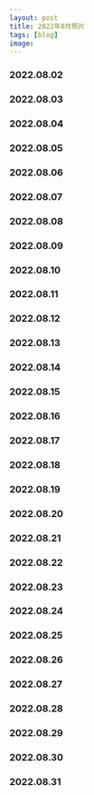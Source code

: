 ```yaml
---
layout: post
title: 2022年8月照片
tags: [blog]
image:
---
```


### 2022.08.02

<ul id="image-2022-08-02" class="image-gallery"></ul>

### 2022.08.03

<ul id="image-2022-08-03" class="image-gallery"></ul>

### 2022.08.04

<ul id="image-2022-08-04" class="image-gallery"></ul>

### 2022.08.05

<ul id="image-2022-08-05" class="image-gallery"></ul>

### 2022.08.06

<ul id="image-2022-08-06" class="image-gallery"></ul>

### 2022.08.07

<ul id="image-2022-08-07" class="image-gallery"></ul>

### 2022.08.08

<ul id="image-2022-08-08" class="image-gallery"></ul>

### 2022.08.09

<ul id="image-2022-08-09" class="image-gallery"></ul>

### 2022.08.10

<ul id="image-2022-08-10" class="image-gallery"></ul>

### 2022.08.11

<ul id="image-2022-08-11" class="image-gallery"></ul>

### 2022.08.12

<ul id="image-2022-08-12" class="image-gallery"></ul>

### 2022.08.13

<ul id="image-2022-08-13" class="image-gallery"></ul>

### 2022.08.14

<ul id="image-2022-08-14" class="image-gallery"></ul>

### 2022.08.15

<ul id="image-2022-08-15" class="image-gallery"></ul>

### 2022.08.16

<ul id="image-2022-08-16" class="image-gallery"></ul>

### 2022.08.17

<ul id="image-2022-08-17" class="image-gallery"></ul>

### 2022.08.18

<ul id="image-2022-08-18" class="image-gallery"></ul>

### 2022.08.19

<ul id="image-2022-08-19" class="image-gallery"></ul>

### 2022.08.20

<ul id="image-2022-08-20" class="image-gallery"></ul>

### 2022.08.21

<ul id="image-2022-08-21" class="image-gallery"></ul>

### 2022.08.22

<ul id="image-2022-08-22" class="image-gallery"></ul>

### 2022.08.23

<ul id="image-2022-08-23" class="image-gallery"></ul>

### 2022.08.24

<ul id="image-2022-08-24" class="image-gallery"></ul>

### 2022.08.25

<ul id="image-2022-08-25" class="image-gallery"></ul>

### 2022.08.26

<ul id="image-2022-08-26" class="image-gallery"></ul>

### 2022.08.27

<ul id="image-2022-08-27" class="image-gallery"></ul>

### 2022.08.28

<ul id="image-2022-08-28" class="image-gallery"></ul>

### 2022.08.29

<ul id="image-2022-08-29" class="image-gallery"></ul>

### 2022.08.30

<ul id="image-2022-08-30" class="image-gallery"></ul>

### 2022.08.31

<ul id="image-2022-08-31" class="image-gallery"></ul>

